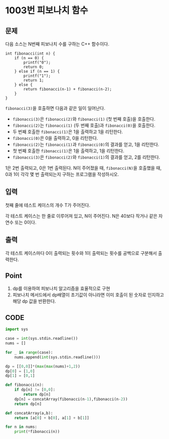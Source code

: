 # 1003번 피보나치 함수



## 문제



다음 소스는 N번째 피보나치 수를 구하는 C++ 함수이다.

```
int fibonacci(int n) {
    if (n == 0) {
        printf("0");
        return 0;
    } else if (n == 1) {
        printf("1");
        return 1;
    } else {
        return fibonacci(n‐1) + fibonacci(n‐2);
    }
}
```

`fibonacci(3)`을 호출하면 다음과 같은 일이 일어난다.

- `fibonacci(3)`은 `fibonacci(2)`와 `fibonacci(1)` (첫 번째 호출)을 호출한다.
- `fibonacci(2)`는 `fibonacci(1)` (두 번째 호출)과 `fibonacci(0)`을 호출한다.
- 두 번째 호출한 `fibonacci(1)`은 1을 출력하고 1을 리턴한다.
- `fibonacci(0)`은 0을 출력하고, 0을 리턴한다.
- `fibonacci(2)`는 `fibonacci(1)`과 `fibonacci(0)`의 결과를 얻고, 1을 리턴한다.
- 첫 번째 호출한 `fibonacci(1)`은 1을 출력하고, 1을 리턴한다.
- `fibonacci(3)`은 `fibonacci(2)`와 `fibonacci(1)`의 결과를 얻고, 2를 리턴한다.

1은 2번 출력되고, 0은 1번 출력된다. N이 주어졌을 때, `fibonacci(N)`을 호출했을 때, 0과 1이 각각 몇 번 출력되는지 구하는 프로그램을 작성하시오.



## 입력

첫째 줄에 테스트 케이스의 개수 T가 주어진다.

각 테스트 케이스는 한 줄로 이루어져 있고, N이 주어진다. N은 40보다 작거나 같은 자연수 또는 0이다.



## 출력

각 테스트 케이스마다 0이 출력되는 횟수와 1이 출력되는 횟수를 공백으로 구분해서 출력한다.



## Point



1.  dp를 이용하여 피보나치 알고리즘을 효율적으로 구현
1.  피보나치 메서드에서 dp배열이 초기값이 아니라면 이미 호출이 된 숫자로 인지하고 해당 dp 값을 반환한다.



## CODE



```python
import sys

case = int(sys.stdin.readline())
nums = []

for _ in range(case):
    nums.append(int(sys.stdin.readline()))

dp = [[0,0]]*(max(max(nums)+1,2))
dp[0] = [1,0]
dp[1] = [0,1]

def fibonacci(n):
    if dp[n] != [0,0]:
        return dp[n]
    dp[n] = concatArray(fibonacci(n-1),fibonacci(n-2))
    return dp[n]

def concatArray(a,b):
    return [a[0] + b[0], a[1] + b[1]]

for n in nums:
    print(*fibonacci(n))
```

